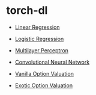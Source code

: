 # torch-dl

* [Linear Regression]()
* [Logistic Regression]()
* [Multilayer Perceptron]()
* [Convolutional Neural Network]()


* [Vanilla Option Valuation]()
* [Exotic Option Valuation]()
